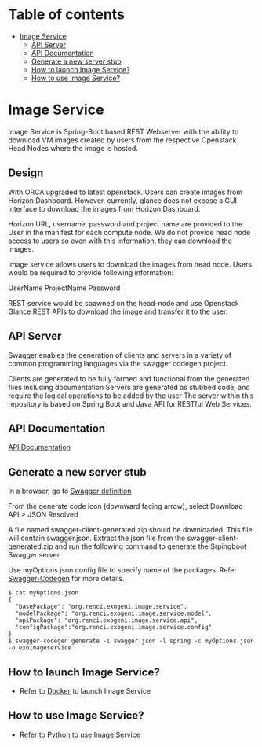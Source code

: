 # Table of contents

 - [Image Service](#descr)
   - [API Server](#apiserver)
   - [API Documentation](#api)
   - [Generate a new server stub](#generate)
   - [How to launch Image Service?](#docker)
   - [How to use Image Service?](#usage)
     
   
# <a name="descr"></a>Image Service

Image Service is Spring-Boot based REST Webserver with the ability to download VM images created by users from the respective Openstack Head Nodes where the image is hosted.


## <a name="design"></a>Design
With ORCA upgraded to latest openstack. Users can create images from Horizon Dashboard.
However, currently, glance does not expose a GUI interface to download the images from Horizon Dashboard.

Horizon URL, username, password and project name are provided to the User in the manifest for each compute node. We do not provide head node access to users so even with this information, they can download the images.

Image service allows users to download the images from head node. Users would be required to provide following information:

UserName
ProjectName
Password

REST service would be spawned on the head-node and use Openstack Glance REST APIs to download the image and transfer it to the user.

## <a name="apiserver"></a>API Server  
Swagger enables the generation of clients and servers in a variety of common programming languages via the swagger codegen project.

Clients are generated to be fully formed and functional from the generated files including documentation Servers are generated as stubbed code, and require the logical operations to be added by the user The server within this repository is based on Spring Boot and Java API for RESTful Web Services.

## <a name="api"></a>API Documentation
[API Documentation](https://app.swaggerhub.com/apis-docs/kthare10/exoimageservice/1.0.0)

## <a name="generate"></a>Generate a new server stub
In a browser, go to [Swagger definition](https://app.swaggerhub.com/apis/kthare10/exoimageservice/1.0.0)

From the generate code icon (downward facing arrow), select Download API > JSON Resolved

A file named swagger-client-generated.zip should be downloaded. This file will contain swagger.json. Extract the json file from the swagger-client-generated.zip and run the following command to generate the Srpingboot Swagger server.

Use myOptions.json config file to specify name of the packages. Refer [Swagger-Codegen](https://github.com/swagger-api/swagger-codegen/wiki/Server-stub-generator-HOWTO#java-springboot) for more details.

```
$ cat myOptions.json
{
  "basePackage": "org.renci.exogeni.image.service",
  "modelPackage": "org.renci.exogeni.image.service.model",
  "apiPackage": "org.renci.exogeni.image.service.api",
  "configPackage":"org.renci.exogeni.image.service.config"
}
$ swagger-codegen generate -i swagger.json -l spring -c myOptions.json -o exoimageservice
```
## <a name="docker"></a>How to launch Image Service?
- Refer to [Docker](./docker/Readme.md) to launch Image Service

## <a name="usage"></a>How to use Image Service?
- Refer to [Python](./python/Readme.md) to use Image Service
